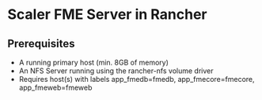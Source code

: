 # Scaler FME Server in Rancher 

## Prerequisites
* A running primary host (min. 8GB of memory) 
* An NFS Server running using the rancher-nfs volume driver
* Requires host(s) with labels app_fmedb=fmedb, app_fmecore=fmecore, app_fmeweb=fmeweb


